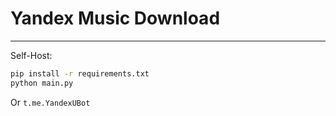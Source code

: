 # Yandex Music Download
---
Self-Host:
```bash
pip install -r requirements.txt
python main.py
```

Or `t.me.YandexUBot`
